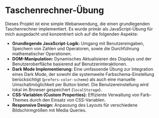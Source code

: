 # Taschenrechner-Übung

Dieses Projekt ist eine simple Webanwendung, die einen grundlegenden Taschenrechner implementiert. Es wurde primär als JavaScript-Übung für mich ausgedacht und konzentriert sich auf die folgenden Aspekte:

* **Grundlegende JavaScript-Logik:** Umgang mit Benutzereingaben, Speichern von Zahlen und Operatoren, sowie die Durchführung mathematischer Operationen.
* **DOM-Manipulation:** Dynamisches Aktualisieren des Displays und der Benutzeroberfläche basierend auf Benutzerinteraktionen.
* **Dark Mode Implementierung:** Eine umfassende Übung zur Integration eines Dark Mode, der sowohl die systemweite Farbschema-Einstellung berücksichtigt (`prefers-color-scheme`) als auch eine manuelle Umschaltmöglichkeit per Button bietet. Die Benutzereinstellung wird lokal im Browser gespeichert (`localStorage`).
* **CSS-Variablen (Custom Properties):** Effiziente Verwaltung von Farb-Themes durch den Einsatz von CSS-Variablen.
* **Responsive Design:** Anpassung des Layouts für verschiedene Bildschirmgrößen mit Media Queries.